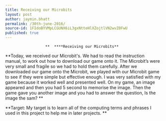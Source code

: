 ```yaml
---
title: Receiving our Microbits
layout: post
author: jaymin.bhatt
permalink: /30th-june-2016/
source-id: 1FIdoBYVMpLCGUNX6iL3gxNtteHlXZojtlVN2wvZ0FwU
published: true
---
```

                      **  ****Receiving our Microbits**

**Today, we received our Microbit's. We had to read the instruction manual, to work out how to download our game onto it. The Microbit’s were very small and fragile so we had to hold them carefully. After we downloaded our game onto the Microbit, we played with our Microbit game to see if they were simple but effective enough. I was very satisfied with my game because it worked well and presented well. On my game, an image appeared and then you had 5 second to memorise the image. Then the game gave you another image and you had to answer the question, Is the image the sam? **

**Target: My target is to learn all of the computing terms and phrases I used in this project to help me in later projects. **

